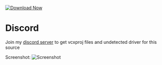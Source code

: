 [![Download Now](https://img.shields.io/badge/Download-Fort%20Cheat-green)](https://github.com/lucifer-100t3/Updated-Fortnite-External-04/releases)

          
# Discord
Join my [discord server](https://discord.gg/YzpCypQyNw) to get vcxproj files and undetected driver for this source
		  
Screenshot:
![Screenshot](https://user-images.githubusercontent.com/104287840/214996773-b5d419f7-84f0-4d93-ae41-244c62ec6a31.png)
